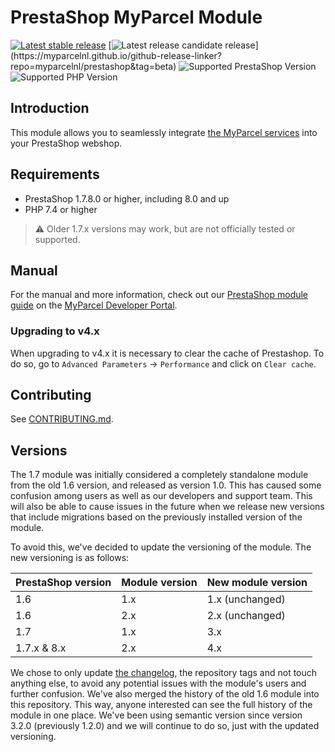 # PrestaShop MyParcel Module

[![Latest stable release](https://img.shields.io/github/v/release/myparcelnl/prestashop?labelColor=white&label=Latest%20release)](https://github.com/myparcelnl/prestashop/releases/latest)
[![Latest release candidate release](https://img.shields.io/github/v/release/myparcelnl/prestashop?filter=*-rc.*)](https://myparcelnl.github.io/github-release-linker?repo=myparcelnl/prestashop&tag=beta)
![Supported PrestaShop Version](https://img.shields.io/badge/Prestashop-%3E%3D1.7.8.0-gray?labelColor=DF0067&logo=prestashop)
![Supported PHP Version](https://img.shields.io/badge/PHP-%3E=7.4-B0B3D6?labelColor=white&logo=php)

## Introduction

This module allows you to seamlessly integrate [the MyParcel services] into your PrestaShop webshop.

## Requirements

- PrestaShop 1.7.8.0 or higher, including 8.0 and up
- PHP 7.4 or higher

> :warning: Older 1.7.x versions may work, but are not officially tested or supported.

## Manual

For the manual and more information, check out our [PrestaShop module guide] on the [MyParcel Developer Portal].

### Upgrading to v4.x

When upgrading to v4.x it is necessary to clear the cache of Prestashop. To do so, go to `Advanced Parameters` -> `Performance` and click on `Clear cache`.

## Contributing

See [CONTRIBUTING.md](./CONTRIBUTING.md).

## Versions

The 1.7 module was initially considered a completely standalone module from the old 1.6 version, and released as version 1.0. This has caused some confusion among users as well as our developers and support team. This will also be able to cause issues in the future when we release new versions that include migrations based on the previously installed version of the module.

To avoid this, we've decided to update the versioning of the module. The new versioning is as follows:

| PrestaShop version | Module version | New module version |
| ------------------ | -------------- | ------------------ |
| 1.6                | 1.x            | 1.x (unchanged)    |
| 1.6                | 2.x            | 2.x (unchanged)    |
| 1.7                | 1.x            | 3.x                |
| 1.7.x & 8.x        | 2.x            | 4.x                |

We chose to only update [the changelog](./CHANGELOG.md), the repository tags and not touch anything else, to avoid any potential issues with the module's users and further confusion. We've also merged the history of the old 1.6 module into this repository. This way, anyone interested can see the full history of the module in one place. We've been using semantic version since version 3.2.0 (previously 1.2.0) and we will continue to do so, just with the updated versioning.

[Bug report for v4.0.0-beta.x form]: https://github.com/myparcelnl/prestashop/issues/new?labels=pdk&template=ZZ-BUG-REPORT-NEW.yml
[MyParcel Developer Portal]: https://developer.myparcel.nl
[MyParcel Plugin Development Kit]: https://developer.myparcel.nl/documentation/52.pdk/
[PrestaShop module guide]: https://developer.myparcel.nl/nl/documentatie/11.prestashop.html
[pinned issue]: https://github.com/myparcelnl/prestashop/issues/226
[releases]: https://github.com/myparcelnl/prestashop/releases
[support@myparcel.nl]: mailto:support@myparcel.nl
[the MyParcel services]: https://www.myparcel.nl/en/
